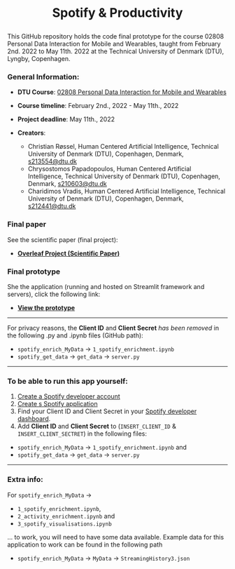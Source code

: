 # <p style="text-align: center;"> Spotify & Productivity <p>

This GitHub repository holds the code final prototype for the course 02808 Personal Data Interaction for Mobile and Wearables, taught from February 2nd. 2022 to May 11th. 2022 at the Technical University of Denmark (DTU), Lyngby, Copenhagen.


### General Information:
- **DTU Course**: [02808 Personal Data Interaction for Mobile and Wearables](https://kurser.dtu.dk/course/02808)


- **Course timeline**: February 2nd., 2022 - May 11th., 2022


- **Project deadline**: May 11th., 2022


- **Creators**:
    - Christian Røssel, Human Centered Artificial Intelligence, Technical University of Denmark (DTU), Copenhagen, Denmark, s213554@dtu.dk
    - Chrysostomos Papadopoulos, Human Centered Artificial Intelligence, Technical University of Denmark (DTU), Copenhagen, Denmark, s210603@dtu.dk
    - Charidimos Vradis, Human Centered Artificial Intelligence, Technical University of Denmark (DTU), Copenhagen, Denmark, s212441@dtu.dk
  
  
### Final paper
See the scientific paper (final project):
- **[Overleaf Project (Scientific Paper)](https://www.overleaf.com/read/zfbkwsnfyknj)**

### Final prototype
She the application (running and hosted on Streamlit framework and servers), click the following link:
- [**View the prototype**](https://share.streamlit.io/haridimos9/final_project/main/app.py)


---




For privacy reasons, the **Client ID** and **Client Secret** *has been removed* in the following .py and .ipynb files (GitHub path): <br>

- `spotify_enrich_MyData` $\to$ `1_spotify_enrichment.ipynb`
- `spotify_get_data` $\to$ `get_data` $\to$ `server.py`

    
---
    
    
### To be able to run this app yourself:
1. [Create a Spotify developer account](https://developer.spotify.com/)
2. [Create s Spotify application](https://developer.spotify.com/dashboard/applications/)
3. Find your Client ID and Client Secret in your [Spotify developer dashboard](https://developer.spotify.com/dashboard/).
4. Add **Client ID** and **Client Secret** to (`INSERT_CLIENT_ID` & `INSERT_CLIENT_SECTRET`) in the following files:
- `spotify_enrich_MyData` $\to$ `1_spotify_enrichment.ipynb` and 
- `spotify_get_data` $\to$ `get_data` $\to$ `server.py`


---

### Extra info:
For `spotify_enrich_MyData` $\to$
- `1_spotify_enrichment.ipynb`, 
- `2_activity_enrichment.ipynb` and 
- `3_spotify_visualisations.ipynb` 

$\ldots$ to work, you will need to have some data available. Example data for this application to work can be found in the following path
- `spotify_enrich_MyData` $\to$ `MyData` $\to$ `StreamingHistory3.json`
